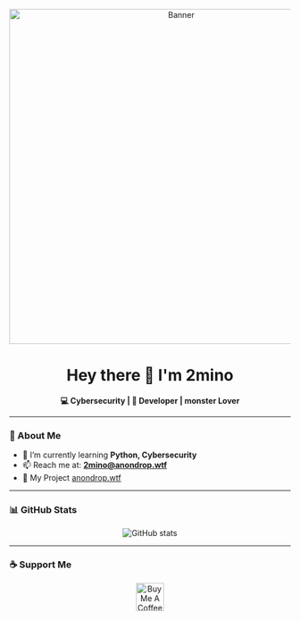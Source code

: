<!-- صورة أو بانر -->
<p align="center">
  <img src="https://anondrop.wtf/anondrop-poster.png" alt="Banner" width="600"/>
</p>

<h1 align="center">Hey there 👋 I'm 2mino </h1>

<p align="center">
  <b>💻 Cybersecurity | 🚀 Developer | monster Lover</b>
</p>

---

### 🚀 About Me
- 🌱 I’m currently learning **Python, Cybersecurity**
- 📫 Reach me at: **2mino@anondrop.wtf**
-  👻 My Project [anondrop.wtf](https://anondrop.wtf)

---

### 📊 GitHub Stats
<p align="center">
  <img src="https://github-readme-stats.vercel.app/api?username=2mino_dev&show_icons=true&theme=tokyonight" alt="GitHub stats"/>
</p>

---

### ☕ Support Me
<p align="center">
  <a href="https://www.buymeacoffee.com/2mino" target="_blank">
    <img src="https://cdn.buymeacoffee.com/buttons/v2/default-yellow.png" height="50" alt="Buy Me A Coffee"/>
  </a>
</p>
